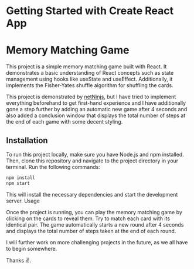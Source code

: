 # Getting Started with Create React App

# Memory Matching Game

This project is a simple memory matching game built with React. It demonstrates a basic understanding of React concepts such as state management using hooks like useState and useEffect. Additionally, it implements the Fisher-Yates shuffle algorithm for shuffling the cards.

This project is demonstrated by [netNinjs](https://netninja.dev/), but I have tried to implement everything beforehand to get first-hand experience and I have additionally gone a step further by adding an automatic new game after 4 seconds and also added a conclusion window that displays the total number of steps at the end of each game with some decent styling.

## Installation

To run this project locally, make sure you have Node.js and npm installed. Then, clone this repository and navigate to the project directory in your terminal. Run the following commands:

```bash
npm install
npm start
```

This will install the necessary dependencies and start the development server.
Usage

Once the project is running, you can play the memory matching game by clicking on the cards to reveal them. Try to match each card with its identical pair. The game automatically starts a new round after 4 seconds and displays the total number of steps taken at the end of each round.

I will further work on more challenging projects in the future, as we all have to begin
somewhere.

Thanks ✌️.

